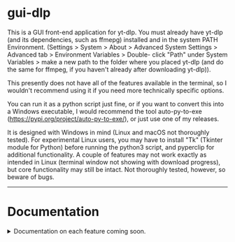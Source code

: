 # gui-dlp

This is a GUI front-end application for yt-dlp. You must already 
have yt-dlp (and its dependencies, such as ffmepg) installed and in 
the system PATH Environment. (Settings > System > About > Advanced 
System Settings > Advanced tab > Environment Variables > Double-
click "Path" under System Variables > make a new path to the folder 
where you placed yt-dlp (and do the same for ffmpeg, if you haven't 
already after downloading yt-dlp)).

This presently does not have all of the features available in the 
terminal, so I wouldn't recommend using it if you need more 
technically specific options.

You can run it as a python script just fine, or if you want to 
convert this into a Windows executable, I would recommend the tool 
auto-py-to-exe (https://pypi.org/project/auto-py-to-exe/), or just
use one of my releases.

It is designed with Windows in mind (Linux and macOS not thoroughly 
tested). For experimental Linux users, you may have to install "Tk"
(Tkinter module for Python) before running the python3 script, and 
pyperclip for additional functionality. A couple of features may not 
work exactly as intended in Linux (terminal window not showing with 
download progress), but core functionality may still be intact. Not 
thoroughly tested, however, so beware of bugs.

--------------------------------------------------------------------

<h1>Documentation</h1>

<details>
<summary>Documentation on each feature coming soon.</summary>
<br>
Hold your horses.
</details>
